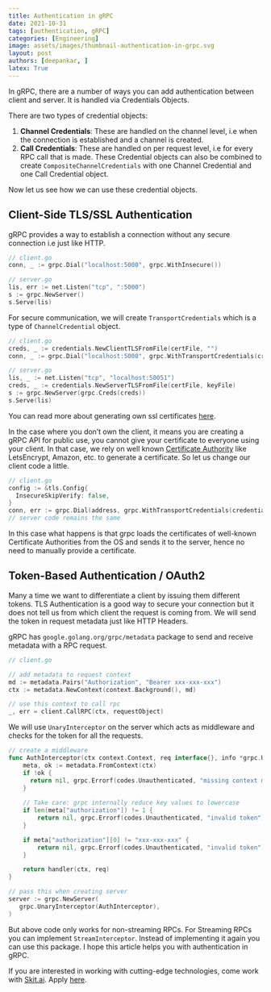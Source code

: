 ```yaml
---
title: Authentication in gRPC
date: 2021-10-31
tags: [authentication, gRPC]
categories: [Engineering]
image: assets/images/thumbnail-authentication-in-grpc.svg
layout: post
authors: [deepankar, ]
latex: True
---
```


In gRPC, there are a number of ways you can add authentication between client
and server. It is handled via Credentials Objects.

There are two types of credential objects:
1. **Channel Credentials**: These are handled on the channel level, i.e when
   the connection is established and a channel is created.
2. **Call Credentials**: These are handled on per request level, i.e for every
   RPC call that is made. These Credential objects can also be combined to
   create `CompositeChannelCredentials` with one Channel Credential and one
   Call Credential object.

Now let us see how we can use these credential objects.

## Client-Side TLS/SSL Authentication
gRPC provides a way to establish a connection without any secure connection i.e just like HTTP.

```go
// client.go
conn, _ := grpc.Dial("localhost:5000", grpc.WithInsecure())

// server.go
lis, err := net.Listen("tcp", ":5000")
s := grpc.NewServer()
s.Serve(lis)
```

For secure communication, we will create `TransportCredentials` which is a type
of `ChannelCredential` object.

```go
// client.go
creds, _ := credentials.NewClientTLSFromFile(certFile, "")
conn, _ := grpc.Dial("localhost:5000", grpc.WithTransportCredentials(creds))

// server.go
lis, _ := net.Listen("tcp", "localhost:50051")
creds, _ := credentials.NewServerTLSFromFile(certFile, keyFile)
s := grpc.NewServer(grpc.Creds(creds))
s.Serve(lis)
```

You can read more about generating own ssl certificates [here][ssl-certificates].

In the case where you don’t own the client, it means you are creating a gRPC
API for public use, you cannot give your certificate to everyone using your
client. In that case, we rely on well known [Certificate
Authority][certificate-authority] like LetsEncrypt, Amazon, etc. to generate a
certificate. So let us change our client code a little.

```go
// client.go
config := &tls.Config{
  InsecureSkipVerify: false,
}
conn, err := grpc.Dial(address, grpc.WithTransportCredentials(credentials.NewTLS(config)))
// server code remains the same
```

In this case what happens is that grpc loads the certificates of well-known
Certificate Authorities from the OS and sends it to the server, hence no need
to manually provide a certificate.

## Token-Based Authentication / OAuth2

Many a time we want to differentiate a client by issuing them different tokens.
TLS Authentication is a good way to secure your connection but it does not tell
us from which client the request is coming from. We will send the token in
request metadata just like HTTP Headers.

gRPC has `google.golang.org/grpc/metadata` package to send and receive metadata
with a RPC request.

```go
// client.go

// add metadata to request context
md := metadata.Pairs("Authorization", "Bearer xxx-xxx-xxx")
ctx := metadata.NewContext(context.Background(), md)

// use this context to call rpc
_, err = client.CallRPC(ctx, requestObject)
```

We will use `UnaryInterceptor` on the server which acts as middleware and
checks for the token for all the requests.

```go
// create a middleware
func AuthInterceptor(ctx context.Context, req interface{}, info *grpc.UnaryServerInfo, handler grpc.UnaryHandler) (interface{}, error) {
    meta, ok := metadata.FromContext(ctx)
    if !ok {
      return nil, grpc.Errorf(codes.Unauthenticated, "missing context metadata")
    }
  
    // Take care: grpc internally reduce key values to lowercase
    if len(meta["authorization"]) != 1 {
        return nil, grpc.Errorf(codes.Unauthenticated, "invalid token")
    }

    if meta["authorization"][0] != "xxx-xxx-xxx" {
        return nil, grpc.Errorf(codes.Unauthenticated, "invalid token")
    }

    return handler(ctx, req)
}

// pass this when creating server
server := grpc.NewServer(
   grpc.UnaryInterceptor(AuthInterceptor),
)
```

But above code only works for non-streaming RPCs. For Streaming RPCs you can
implement `StreamInterceptor`. Instead of implementing it again you can use
this package. I hope this article helps you with authentication in gRPC.

If you are interested in working with cutting-edge technologies, come work with
[Skit.ai][skit]. Apply [here][skit-openings].


[ssl-certificates]: https://www.linuxjournal.com/content/understanding-public-key-infrastructure-and-x509-certificates
[certificate-authority]: https://en.wikipedia.org/wiki/Certificate_authority
[skit]: https://skit.ai
[skit-openings]: https://skit.recruiterbox.com/
